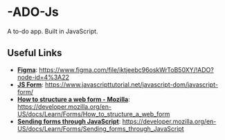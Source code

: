 # -ADO-Js
A to-do app. Built in JavaScript.


## Useful Links

- [**Figma**](https://www.figma.com/file/iktjeebc96oskWrToB50XY/!ADO?node-id=4%3A22): https://www.figma.com/file/iktjeebc96oskWrToB50XY/!ADO?node-id=4%3A22
- [**JS Form**](https://www.javascripttutorial.net/javascript-dom/javascript-form/): https://www.javascripttutorial.net/javascript-dom/javascript-form/
- [**How to structure a web form - Mozilla**](https://developer.mozilla.org/en-US/docs/Learn/Forms/How_to_structure_a_web_form): https://developer.mozilla.org/en-US/docs/Learn/Forms/How_to_structure_a_web_form
- [**Sending forms through JavaScript**](https://developer.mozilla.org/en-US/docs/Learn/Forms/Sending_forms_through_JavaScript): https://developer.mozilla.org/en-US/docs/Learn/Forms/Sending_forms_through_JavaScript